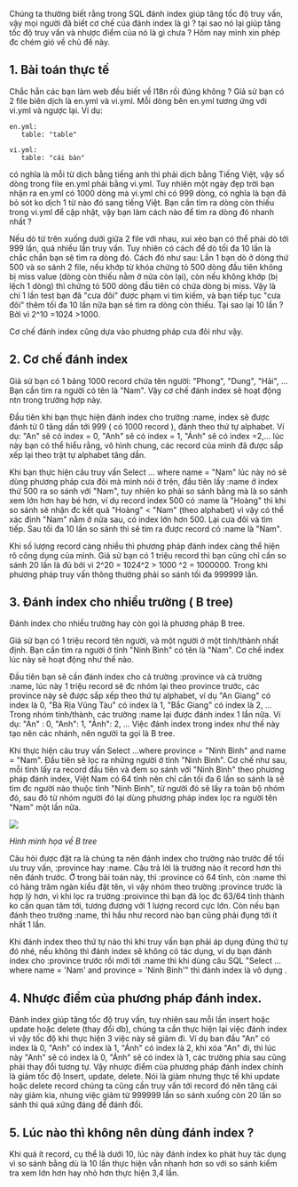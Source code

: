 Chúng ta thường biết rằng trong SQL đánh index giúp tăng tốc độ truy vấn, vậy mọi người đã biết cơ chế của đánh index là gì ? tại sao nó lại giúp tăng tốc độ truy vấn và nhược điểm của nó là gì chưa ? Hôm nay mình xin phép đc chém gió về chủ đề này. 

## 1. Bài toán thực tế

Chắc hẳn các bạn làm web đều biết về I18n rồi đúng không ? Giả sử bạn có 2 file biên dịch là en.yml và vi.yml. Mỗi dòng bên en.yml tương ứng với vi.yml và ngược lại. Ví dụ: 
```
en.yml:
   table: "table"
```

```
vi.yml:
   table: "cái bàn"
```
có nghĩa là mỗi từ dịch bằng tiếng anh thì phải dịch bằng Tiếng Việt, vậy số dòng trong file en.yml phải bằng vi.yml. Tuy nhiên một ngày đẹp trời bạn nhận ra en.yml có 1000 dòng mà vi.yml chỉ có 999 dòng, có nghĩa là bạn đã bỏ sót ko dịch 1 từ nào đó sang tiếng Việt. Bạn cần tìm ra dòng còn thiếu trong vi.yml để cập nhật, vậy bạn làm cách nào để tìm ra dòng đó nhanh nhất ?

Nếu dò từ trên xuống dưới giữa 2 file với nhau, xui xẻo bạn có thể phải dò tới 999 lần, quá nhiều lần truy vấn. Tuy nhiên có cách để dò tối đa 10 lần là chắc chắn bạn sẽ tìm ra dòng đó. Cách đó như sau: 
Lần 1 bạn dò ở dòng thứ 500 và so sánh 2 file, nếu khớp từ khóa chứng tỏ 500 dòng đầu tiên không bị miss value (dòng còn thiếu nằm ở nửa còn lại), còn nếu không khớp (bị lệch 1 dòng) thì chứng tỏ 500 dòng đầu tiên có chứa dòng bị miss. Vậy là chỉ 1 lần test bạn đã "cưa đôi" được phạm vi tìm kiếm, và bạn tiếp tục "cưa đôi" thêm tối đa 10 lần nữa bạn sẽ tìm ra dòng còn thiếu. Tại sao lại 10 lần ? Bởi vì 2^10 =1024 >1000.

Cơ chế đánh index cũng dựa vào phương pháp cưa đôi như vậy. 

## 2. Cơ chế đánh index

Giả sử  bạn có 1 bảng 1000 record chứa tên người: "Phong", "Dung", "Hải", ... Bạn cần tìm ra người có tên là "Nam". Vậy cơ chế đánh index sẽ hoạt động ntn trong trường hợp này. 

Đầu tiên khi bạn thực hiện đánh index cho trường :name, index sẽ được đánh từ 0 tăng dần tới 999 ( có 1000 record ), đánh theo thứ tự alphabet. Ví dụ: "An" sẽ có index = 0, "Anh" sẽ có index = 1, "Ánh" sẽ có index =2,... lúc này bạn có thể hiểu rằng, vô hình chung, các record của mình đã được sắp xếp lại theo trật tự alphabet tăng dần. 

Khi bạn thực hiện câu truy vấn Select ... where name = "Nam" lúc này nó sẽ dùng phương pháp cưa đôi mà mình nói ở trên, đầu tiên lấy :name ở index thứ 500 ra so sánh với "Nam", tuy nhiên ko phải so sánh bằng mà là so sánh xem lớn hơn hay bé hơn, ví dụ record index 500 có :name là "Hoàng" thì khi so sánh sẽ nhận đc kết quả "Hoàng" < "Nam" (theo alphabet) vì vậy có thể xác định "Nam" nằm ở nửa sau, có index lớn hơn 500. Lại cưa đôi và tìm tiếp. Sau tối đa 10 lần so sánh thì sẽ tìm ra được record có :name là "Nam".

Khi số lượng record càng nhiều thì phương pháp đánh index càng thể hiện rõ công dụng của mình. Giả sử bạn có 1 triệu record thì bạn cũng chỉ cần so sánh 20 lần là đủ bởi vì 2^20 = 1024^2 > 1000 ^2 = 1000000. Trong khi phương pháp truy vấn thông thường phải so sánh tối đa 999999 lần.

## 3. Đánh index cho nhiều trường ( B tree)

Đánh index cho nhiều trường hay còn gọi là phương pháp B tree.

Giả sử bạn có 1 triệu record tên người, và một người ở một tỉnh/thành nhất định. Bạn cần tìm ra người ở tỉnh "Ninh Bình" có tên là "Nam". Cơ chế index lúc này sẽ hoạt động như thế nào.

Đầu tiên bạn sẽ cần đánh index cho cả trường :province và cả trường :name, lúc này 1 triệu record sẽ đc nhóm lại theo province trước, các province này sẽ được sắp xếp theo thứ tự alphabet, ví dụ "An Giang" có index là 0, "Bà Rịa Vũng Tàu" có index là 1, "Bắc Giang" có index là 2, ... Trong nhóm tỉnh/thành, các trường :name lại được đánh index 1 lần nữa. Ví dụ: "An" : 0, "Anh": 1, "Ánh": 2, ... Việc đánh index trong index như thế này tạo nên các nhánh, nên người ta gọi là B tree.

Khi thực hiện câu truy vấn Select ...where province = "Ninh Bình" and name = "Nam". Đầu tiên sẽ lọc ra những người ở tỉnh "Ninh Bình". Cơ chế như sau, mỗi tỉnh lấy ra record đầu tiên và đem so sánh với "Ninh Bình" theo phương pháp đánh index, Việt Nam có 64 tỉnh nên chỉ cần tối đa 6 lần so sánh là sẽ tìm đc người nào thuộc tỉnh "Ninh Bình", từ người đó sẽ lấy ra toàn bộ nhóm đó, sau đó từ nhóm người đó lại dùng phương pháp index lọc ra người tên "Nam" một lần nữa.

![](https://images.viblo.asia/058d4577-19b7-42b7-9b89-687697d95d2d.png)

*Hình minh họa về B tree*


Câu hỏi được đặt ra là chúng ta nên đánh index cho trường nào trước để tối ưu truy vấn, :province hay :name. Câu trả lời là trường nào ít record hơn thì nên đánh trước. Ở trong bài toán này, thì :province có 64 tỉnh, còn :name thì có hàng trăm ngàn kiểu đặt tên, vì vậy nhóm theo trường :province trước là hợp lý hơn, vì khi lọc ra trường :proivince thì bạn đã lọc đc 63/64 tỉnh thành ko cần quan tâm tới, tương đương với 1 lượng record cực lớn. Còn nếu bạn đánh theo trường :name, thì hầu như record nào bạn cũng phải đụng tới ít nhất 1 lần.

Khi đánh index theo thứ tự nào thì khi truy vấn bạn phải áp dụng đúng thứ tự đó nhé, nếu không thì đánh index sẽ không có tác dụng, ví dụ bạn đánh index cho :province trước rồi mới tới :name thì khi dùng câu SQL "Select ... where name = 'Nam' and province = 'Ninh Binh'" thì đánh index là vô dụng .

## 4. Nhược điểm của phương pháp đánh index.

Đánh index giúp tăng tốc độ truy vấn, tuy nhiên sau mỗi lần insert hoặc update hoặc delete (thay đổi db), chúng ta cần thực hiện lại việc đánh index vì vậy tốc độ khi thực hiện 3 việc này sẽ giảm đi. Ví dụ ban đầu "An" có index là 0, "Anh" có index là 1, "Ánh" có index là 2, khi xóa "An" đi, thì lúc này "Anh" sẽ có index là 0, "Ánh" sẽ có index là 1, các trường phía sau cũng phải thay đổi tương tự. Vậy nhược điểm của phương pháp đánh index chính là giảm tốc độ Insert, update, delete. Nói là giảm nhưng thực tế khi update hoặc delete record chúng ta cũng cần truy vấn tới record đó nên tăng cái này giảm kia, nhưng việc giảm từ 999999 lần so sánh xuống còn 20 lần so sánh thì quá xứng đáng để đánh đổi.

## 5. Lúc nào thì không nên dùng đánh index ?
Khi quá ít record, cụ thể là dưới 10, lúc này đánh index ko phát huy tác dụng vì so sánh bằng dù là 10 lần thực hiện vẫn nhanh hơn so với so sánh kiểm tra xem lớn hơn hay nhỏ hơn thực hiện 3,4 lần.